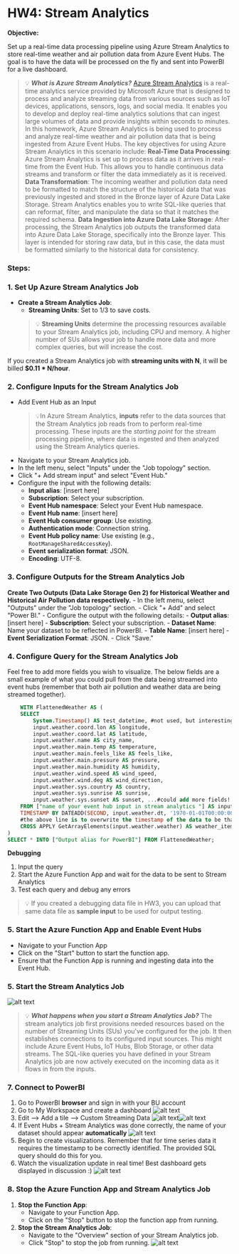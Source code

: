# HW4: Stream Analytics

**Objective:**

Set up a real-time data processing pipeline using Azure Stream Analytics to store real-time weather and air pollution data from Azure Event Hubs. The goal is to have the data will be processed on the fly and sent into PowerBI for a live dashboard.

>💡 ***What is Azure Stream Analytics?***
[Azure Stream Analytics](https://learn.microsoft.com/en-us/azure/stream-analytics/) is a real-time analytics service provided by Microsoft Azure that is designed to process and analyze streaming data from various sources such as IoT devices, applications, sensors, logs, and social media. It enables you to develop and deploy real-time analytics solutions that can ingest large volumes of data and provide insights within seconds to minutes. In this homework, Azure Stream Analytics is being used to process and analyze real-time weather and air pollution data that is being ingested from Azure Event Hubs. The key objectives for using Azure Stream Analytics in this scenario include:
**Real-Time Data Processing**: Azure Stream Analytics is set up to process data as it arrives in real-time from the Event Hub. This allows you to handle continuous data streams and transform or filter the data immediately as it is received.
**Data Transformation**: The incoming weather and pollution data need to be formatted to match the structure of the historical data that was previously ingested and stored in the Bronze layer of Azure Data Lake Storage. Stream Analytics enables you to write SQL-like queries that can reformat, filter, and manipulate the data so that it matches the required schema.
**Data Ingestion into Azure Data Lake Storage**: After processing, the Stream Analytics job outputs the transformed data into Azure Data Lake Storage, specifically into the Bronze layer. This layer is intended for storing raw data, but in this case, the data must be formatted similarly to the historical data for consistency.

### Steps:

### 1. Set Up Azure Stream Analytics Job

- **Create a Stream Analytics Job**:
    - **Streaming Units**: Set to 1/3 to save costs.
    >💡 **Streaming Units** determine the processing resources available to your Stream Analytics job, including CPU and memory. A higher number of SUs allows your job to handle more data and more complex queries, but will increase the cost.

If you created a Stream Analytics job with **streaming units with N**, it will be billed **$0.11 * N/hour**.

### 2. Configure Inputs for the Stream Analytics Job
- Add Event Hub as an Input
    >💡In Azure Stream Analytics, **inputs** refer to the data sources that the Stream Analytics job reads from to perform real-time processing. These inputs are the *starting point* for the stream processing pipeline, where data is ingested and then analyzed using the Stream Analytics queries.
- Navigate to your Stream Analytics job.
- In the left menu, select "Inputs" under the "Job topology" section.
- Click "+ Add stream input" and select "Event Hub."
- Configure the input with the following details:
    - **Input alias**: [insert here]
    - **Subscription**: Select your subscription.
    - **Event Hub namespace**: Select your Event Hub namespace.
    - **Event Hub name**: [insert here]
    - **Event Hub consumer group**: Use existing.
    - **Authentication mode**: Connection string.
    - **Event Hub policy name**: Use existing (e.g., `RootManageSharedAccessKey`).
    - **Event serialization format**: JSON.
    - **Encoding**: UTF-8.


### 3. Configure Outputs for the Stream Analytics Job
**Create Two Outputs (Data Lake Storage Gen 2) for Historical Weather and Historical Air Pollution data respectively.**
    - In the left menu, select "Outputs" under the "Job topology" section.
    - Click "+ Add" and select "Power BI."
    - Configure the output with the following details:
        - **Output alias**: [insert here]
        - **Subscription**: Select your subscription.
        - **Dataset Name**: Name your dataset to be reflected in PowerBI.
        - **Table Name**: [insert here]
        - **Event Serialization Format**: JSON.
    - Click "Save."

### 4. Configure Query for the Stream Analytics Job
Feel free to add more fields you wish to visualize. The below fields are a small example of what you could pull from the data being streamed into event hubs (remember that both air pollution and weather data are being streamed together).
```sql
    WITH FlattenedWeather AS (
    SELECT
        System.Timestamp() AS test_datetime, #not used, but interesting to compare
        input.weather.coord.lon AS longitude,
        input.weather.coord.lat AS latitude,
        input.weather.name AS city_name,
        input.weather.main.temp AS temperature,
        input.weather.main.feels_like AS feels_like,
        input.weather.main.pressure AS pressure,
        input.weather.main.humidity AS humidity,
        input.weather.wind.speed AS wind_speed,
        input.weather.wind.deg AS wind_direction,
        input.weather.sys.country AS country,
        input.weather.sys.sunrise AS sunrise,
        input.weather.sys.sunset AS sunset, ...#could add more fields!
    FROM ["name of your event hub input in stream analytics "] AS input
    TIMESTAMP BY DATEADD(SECOND, input.weather.dt, '1970-01-01T00:00:00Z') 
    #the above line is to overwrite the timestamp of the data to be that of the API instead of the Azure system
    CROSS APPLY GetArrayElements(input.weather.weather) AS weather_item
)
SELECT * INTO ["Output alias for PowerBI"] FROM FlattenedWeather;
```

**Debugging**
1. Input the query
2. Start the Azure Function App and wait for the data to be sent to Stream Analytics
3. Test each query and debug any errors

>💡 If you created a debugging data file in HW3, you can upload that same data file as **sample input** to be used for output testing.

### 5. Start the Azure Function App and Enable Event Hubs
- Navigate to your Function App 
- Click on the "Start" button to start the function app.
- Ensure that the Function App is running and ingesting data into the Event Hub.

### 5. Start the Stream Analytics Job
![alt text](images/image.png)
>💡 ***What happens when you start a Stream Analytics Job?***
The stream analytics job first provisions needed resources based on the number of Streaming Units (SUs) you've configured for the job.
It then establishes connections to its configured input sources. This might include Azure Event Hubs, IoT Hubs, Blob Storage, or other data streams.
The SQL-like queries you have defined in your Stream Analytics job are now actively executed on the incoming data as it flows in from the inputs.

### 7. Connect to PowerBI
1. Go to PowerBI **browser** and sign in with your BU account
2. Go to My Workspace and create a dashboard
![alt text](images/image-2.png)
3. Edit --> Add a tile --> Custom Streaming Data
![alt text](images/image-3.png)![alt text](images/image-4.png)
4. If Event Hubs + Stream Analytics was done correctly, the name of your dataset should appear **automatically**
![alt text](images/image-5.png)
5. Begin to create visualizations. Remember that for time series data it requires the timestamp to be correctly identified. The provided SQL query should do this for you.
6. Watch the visualization update in real time! Best dashboard gets displayed in discussion :) 
![alt text](images/image-6.png)


### 8. Stop the Azure Function App and Stream Analytics Job

1. **Stop the Function App**:
    - Navigate to your Function App.
    - Click on the "Stop" button to stop the function app from running.
2. **Stop the Stream Analytics Job**:
    - Navigate to the "Overview" section of your Stream Analytics job.
    - Click "Stop" to stop the job from running.
    ![alt text](image-1.png)
